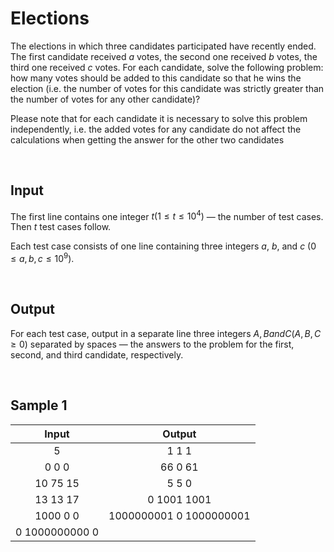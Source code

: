 # Elections

The elections in which three candidates participated have recently ended. The first candidate received $a$ votes, the second one received $b$ votes, the third one received $c$ votes. For each candidate, solve the following problem: how many votes should be added to this candidate so that he wins the election (i.e. the number of votes for this candidate was strictly greater than the number of votes for any other candidate)?

Please note that for each candidate it is necessary to solve this problem independently, i.e. the added votes for any candidate do not affect the calculations when getting the answer for the other two candidates


</br>

## Input

The first line contains one integer $t(1 \le t \le 10^4)$  — the number of test cases. Then $t$ test cases follow.

Each test case consists of one line containing three integers $a$, $b$, and $c$ $(0 \le a,b,c \le 10^9)$.

</br>

## Output

For each test case, output in a separate line three integers $A, B and C (A, B, C \ge 0)$ separated by spaces — the answers to the problem for the first, second, and third candidate, respectively.

</br>

## Sample 1

| Input                      | Output                   |
| :---:                      | :---:                    |
| 5                          | 1 1 1                    |
| 0 0 0                      | 66 0 61                  |
| 10 75 15                   | 5 5 0                    |
| 13 13 17                   | 0 1001 1001              |
| 1000 0 0                   | 1000000001 0 1000000001  |
| 0 1000000000 0             |                          |
